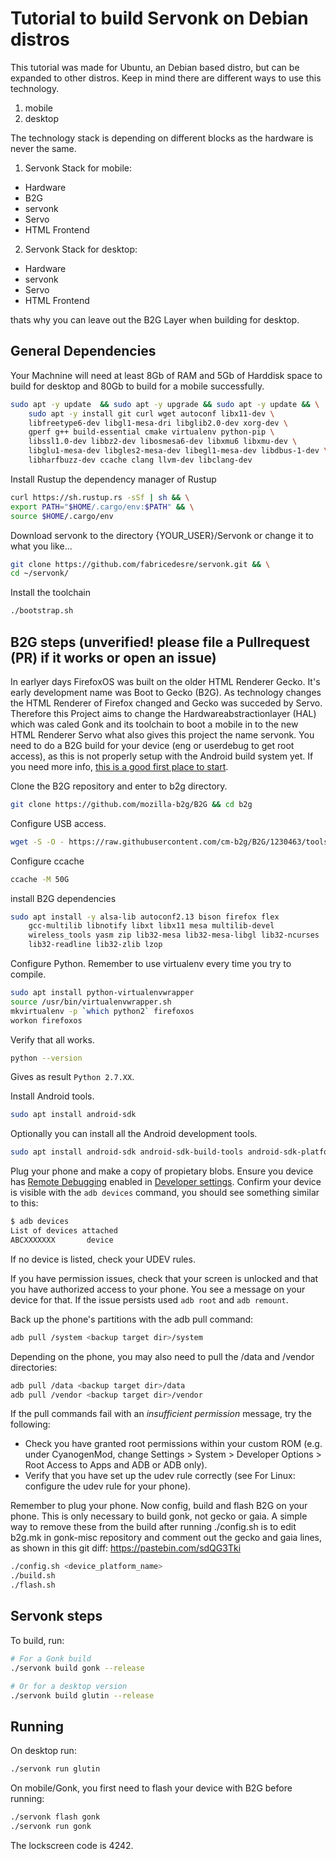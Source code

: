 # Tutorial to build Servonk on Debian distros

This tutorial was made for Ubuntu, an Debian based distro, but can be expanded to other distros.
Keep in mind there are different ways to use this technology.
1. mobile
2. desktop

The technology stack is depending on different blocks as the hardware is never the same.

1. Servonk Stack for mobile:
- Hardware
- B2G
- servonk
- Servo
- HTML Frontend

2. Servonk Stack for desktop:
- Hardware
- servonk
- Servo
- HTML Frontend

thats why you can leave out the B2G Layer when building for desktop.

## General Dependencies

Your Machnine will need at least 8Gb of RAM and 5Gb of Harddisk space
to build for desktop and 80Gb to build for a mobile successfully.

```sh
sudo apt -y update  && sudo apt -y upgrade && sudo apt -y update && \
    sudo apt -y install git curl wget autoconf libx11-dev \
    libfreetype6-dev libgl1-mesa-dri libglib2.0-dev xorg-dev \
    gperf g++ build-essential cmake virtualenv python-pip \
    libssl1.0-dev libbz2-dev libosmesa6-dev libxmu6 libxmu-dev \
    libglu1-mesa-dev libgles2-mesa-dev libegl1-mesa-dev libdbus-1-dev \
    libharfbuzz-dev ccache clang llvm-dev libclang-dev
```
Install Rustup the dependency manager of Rustup
```sh
curl https://sh.rustup.rs -sSf | sh && \
export PATH="$HOME/.cargo/env:$PATH" && \
source $HOME/.cargo/env
```
Download servonk to the directory {YOUR_USER}/Servonk or change it to what you like...
```sh
git clone https://github.com/fabricedesre/servonk.git && \
cd ~/servonk/
```
Install the toolchain
```sh
./bootstrap.sh
```

## B2G steps (unverified! please file a Pullrequest (PR) if it works or open an issue)

In earlyer days FirefoxOS was built on the older HTML Renderer Gecko. It's
early development name was Boot to Gecko (B2G).
As technology changes the HTML Renderer of Firefox changed and Gecko was
succeded by Servo. Therefore this Project aims to change the
Hardwareabstractionlayer (HAL) which was caled Gonk and its toolchain to
boot a mobile in to the new HTML Renderer Servo what also gives this project
the name servonk. You need to do a B2G build for your device
(eng or userdebug to get root access), as this is not properly setup with
the Android build system yet. If you need more info, [this is a good first place to start](https://developer.mozilla.org/en-US/docs/Archive/B2G_OS/B2G_OS_build_prerequisites).

Clone the B2G repository and enter to b2g directory.

```sh
git clone https://github.com/mozilla-b2g/B2G && cd b2g
```

Configure USB access.

```sh
wget -S -O - https://raw.githubusercontent.com/cm-b2g/B2G/1230463/tools/51-android.rules | sudo tee >/dev/null /etc/udev/rules.d/51-android.rules; sudo udevadm control --reload-rules
```

Configure ccache

```sh
ccache -M 50G
```

install B2G dependencies

```sh
sudo apt install -y alsa-lib autoconf2.13 bison firefox flex
    gcc-multilib libnotify libxt libx11 mesa multilib-devel
    wireless_tools yasm zip lib32-mesa lib32-mesa-libgl lib32-ncurses
    lib32-readline lib32-zlib lzop
```

Configure Python. Remember to use virtualenv every time you try to compile.

```sh
sudo apt install python-virtualenvwrapper
source /usr/bin/virtualenvwrapper.sh
mkvirtualenv -p `which python2` firefoxos
workon firefoxos
```

Verify that all works.

```sh
python --version
```

Gives as result `Python 2.7.XX`.

Install Android tools.

```sh
sudo apt install android-sdk
```

Optionally you can install all the Android development tools.

```sh
sudo apt install android-sdk android-sdk-build-tools android-sdk-platform-tools android-platform
```

Plug your phone and make a copy of propietary blobs. Ensure you device has [Remote Debugging](https://developer.mozilla.org/en-US/docs/Archive/B2G_OS/Debugging/Developer_settings#Remote_debugging) enabled in [Developer settings](https://developer.mozilla.org/en-US/docs/Archive/B2G_OS/Debugging/Developer_settings). Confirm your device is visible with the `adb devices` command, you should see something similar to this:

```sh
$ adb devices
List of devices attached
ABCXXXXXXX       device
```

If no device is listed, check your UDEV rules.

If you have permission issues, check that your screen is unlocked and that you have authorized access to your phone. You see a message on your device for that. If the issue persists used `adb root` and `adb remount`.

Back up the phone's partitions with the adb pull command:

```sh
adb pull /system <backup target dir>/system
```

Depending on the phone, you may also need to pull the /data and /vendor directories:

```sh
adb pull /data <backup target dir>/data
adb pull /vendor <backup target dir>/vendor
```

If the pull commands fail with an _insufficient permission_ message, try the following:

- Check you have granted root permissions within your custom ROM (e.g. under CyanogenMod, change Settings > System > Developer Options > Root Access to Apps and ADB or ADB only).
- Verify that you have set up the udev rule correctly (see For Linux: configure the udev rule for your phone).

Remember to plug your phone. Now config, build and flash B2G on your phone. This is only necessary to build gonk, not gecko or gaia. A simple way to remove these from the build after running ./config.sh is to edit b2g.mk in gonk-misc repository and comment out the gecko and gaia lines, as shown in this git diff: https://pastebin.com/sdQG3Tki

```sh
./config.sh <device_platform_name>
./build.sh
./flash.sh
```

## Servonk steps

To build, run:

```sh
# For a Gonk build
./servonk build gonk --release

# Or for a desktop version
./servonk build glutin --release
```

## Running

On desktop run:

```sh
./servonk run glutin
```

On mobile/Gonk, you first need to flash your device with B2G before running:

```sh
./servonk flash gonk
./servonk run gonk
```

The lockscreen code is 4242.
